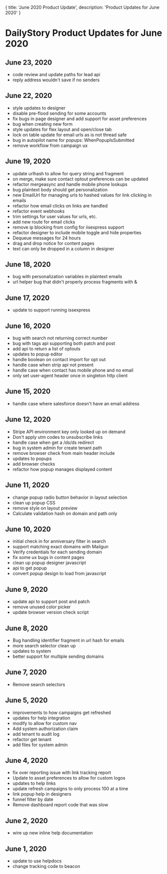 {
	title: 'June 2020 Product Update',
	description: 'Product Updates for June 2020'
}
# DailyStory Product Updates for June 2020
## June 23, 2020
* code review and update paths for lead api
* reply address wouldn't save if no senders

## June 22, 2020
* style updates to designer
* disable pre-flood sending for some accounts
* fix bugs in page designer and add support for asset preferences
* bug when creating new form
* style updates for flex layout and open/close tab
* lock on table update for email urls as is not thread safe
* bug in autopilot name for popups: WhenPopupIsSubmitted
* remove workflow from campaign ux

## June 19, 2020
* update urlhash to allow for query string and fragment
* on merge, make sure contact optout preferences can be updated
* refactor mergeasync and handle mobile phone lookups
* bug plaintext body should get personalization
* new EmailUrl for managing urls to hashed values for link clicking in emails
* refactor how email clicks on links are handled
* refactor event webhooks
* trim settings for user values for urls, etc.
* add new route for email clicks
* remove ip blocking from config for iisexpress support
* refactor designer to include mobile toggle and hide properties
* Dequeue messages for 24 hours
* drag and drop notice for content pages
* text can only be dropped in a column in designer

## June 18, 2020
* bug with personalization variables in plaintext emails
* url helper bug that didn't properly process fragments with &

## June 17, 2020
* update to support running issexpress

## June 16, 2020
* bug with search not returning correct number 
* bug with tags api supporting both patch and post
* add api to return a list of optouts
* updates to popup editor
* handle boolean on contact import for opt out
* handle case when strip api not present
* handle case when contact has mobile phone and no email
* only set user-agent header once in singleton http client

## June 15, 2020
* handle case where salesforce doesn't have an email address

## June 12, 2020
* Stripe API environment key only looked up on demand
* Don't apply utm codes to unsubscribe links
* handle case when get a /ds/ds redirect
* bug in system admin for create tenant path
* remove browser check from main header include
* updates to popups
* add browser checks
* refactor how popup manages displayed content

## June 11, 2020
* change popup radio button behavior in layout selection
* clean up popup CSS
* remove style on layout preview
* Calculate validation hash on domain and path only

## June 10, 2020
* initial check in for anniversary filter in search
* support matching exact domains with Mailgun
* Verify credentials for each sending domain
* fix some ux bugs in content pages
* clean up popup designer javascript
* api to get popup
* convert popup design to load from javascript

## June 9, 2020
* update api to support post and patch
* remove unused color picker
* update browser version check script

## June 8, 2020
* Bug handling identifier fragment in url hash for emails
* more search selector clean up
* updates to system
* better support for multiple sending domains

## June 7, 2020
* Remove search selectors

## June 5, 2020
* improvements to how campaigns get refreshed
* updates for help integration
* modify to allow for custom nav
* Add system authorization claim
* add tenant to audit log
* refactor get tenant
* add files for system admin

## June 4, 2020
* fix over reporting issue with link tracking report
* Update to asset preferences to allow for custom logos
* updates to help links
* update refresh campaigns to only process 100 at a time
* link popup help in designers
* funnel filter by date
* Remove dashboard report code that was slow

## June 2, 2020
* wire up new inline help documentation

## June 1, 2020
* update to use helpdocs
* change tracking code to beacon
